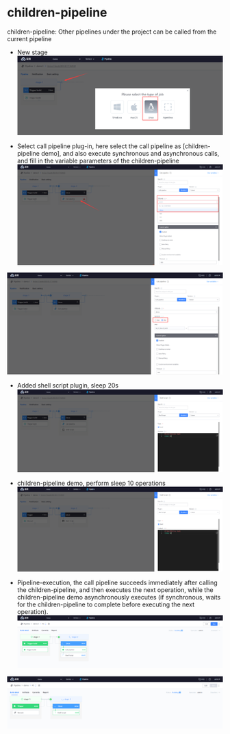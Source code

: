 # children-pipeline
children-pipeline: Other pipelines under the project can be called from the current pipeline
* New stage
![](../../.gitbook/assets/image-20211218153126542.png)

* Select call pipeline plug-in, here select the call pipeline as [children-pipeline demo], and also execute synchronous and asynchronous calls, and fill in the variable parameters of the children-pipeline
![](../../.gitbook/assets/image-20211218153213103.png)

![](../../.gitbook/assets/image-20211218161418247.png)

* Added shell script plugin, sleep 20s
![](../../.gitbook/assets/image-20211218161316700.png)

* children-pipeline demo, perform sleep 10 operations
![](../../.gitbook/assets/image-20211218161541806.png)

* Pipeline-execution, the call pipeline succeeds immediately after calling the children-pipeline, and then executes the next operation, while the children-pipeline demo asynchronously executes (if synchronous, waits for the children-pipeline to complete before executing the next operation).
![](../../.gitbook/assets/image-20211218161727205.png)

![](../../.gitbook/assets/image-20220301101202-Azved.png)